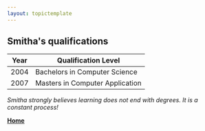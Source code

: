 ```yaml
---
layout: topictemplate
---
```



## Smitha's qualifications

|Year|Qualification Level|
|----|-------------------|
|2004|Bachelors in Computer Science|
|2007|Masters in Computer Application|

_Smitha strongly believes learning does not end with degrees. It is a constant process!_


**[Home](./index.md)**